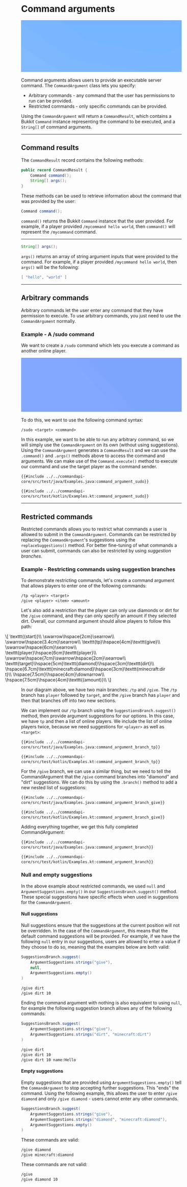 # Command arguments

![Command arguments](./images/commandargument.gif)

Command arguments allows users to provide an executable server command. The `CommandArgument` class lets you specify:

- Arbitrary commands - any command that the user has permissions to run can be provided.
- Restricted commands - only specific commands can be provided.

Using the `CommandArgument` will return a `CommandResult`, which contains a Bukkit `Command` instance representing the command to be executed, and a `String[]` of command arguments.

-----

## Command results

The `CommandResult` record contains the following methods:

```java
public record CommandResult {
    Command command();
    String[] args();
}
```

These methods can be used to retrieve information about the command that was provided by the user:

```java
Command command();
```

`command()` returns the Bukkit `Command` instance that the user provided. For example, if a player provided `/mycommand hello world`, then `command()` will represent the `/mycommand` command.

-----

```java
String[] args();
```

`args()` returns an array of string argument inputs that were provided to the command. For example, if a player provided `/mycommand hello world`, then `args()` will be the following:

```java
[ "hello", "world" ]
```

-----

## Arbitrary commands

Arbitrary commands let the user enter any command that they have permission to execute. To use arbitrary commands, you just need to use the `CommandArgument` normally.

<div class="example">

### Example - A /sudo command

We want to create a `/sudo` command which lets you execute a command as another online player.

![Sudo command example](./images/sudocommand.gif)

To do this, we want to use the following command syntax:

```mccmd
/sudo <target> <command>
```

In this example, we want to be able to run any arbitrary command, so we will simply use the `CommandArgument` on its own (without using suggestions). Using the `CommandArgument` generates a `CommandResult` and we can use the `.command()` and `.args()` methods above to access the command and arguments. We can make use of the `Command.execute()` method to execute our command and use the target player as the command sender.

<div class="multi-pre">

```java,Java
{{#include ../../commandapi-core/src/test/java/Examples.java:command_argument_sudo}}
```

```kotlin,Kotlin
{{#include ../../commandapi-core/src/test/kotlin/Examples.kt:command_argument_sudo}}
```

</div>

</div>

-----

## Restricted commands

Restricted commands allows you to restrict what commands a user is allowed to submit in the `CommandArgument`. Commands can be restricted by replacing the `CommandArgument`'s suggestions using the `replaceSuggestions()` method. For better fine-tuning of what commands a user can submit, commands can also be restricted by using _suggestion branches_.

<!-- TODO: Give an example using .replaceSuggestions(). -->

<div class="example">

### Example - Restricting commands using suggestion branches

To demonstrate restricting commands, let's create a command argument that allows players to enter one of the following commands:

```mccmd
/tp <player> <target>
/give <player> <item> <amount>
```

Let's also add a restriction that the player can only use diamonds or dirt for the `/give` command, and they can only specify an amount if they selected dirt. Overall, our command argument should allow players to follow this path:

<div style="position: relative; left: -50px;">

\\[
\texttt{(start)}\\\\
\swarrow\hspace{2cm}\searrow\\\\
\swarrow\hspace{3.4cm}\searrow\\\\
\texttt{tp}\hspace{4cm}\texttt{give}\\\\
\swarrow\hspace{6cm}\searrow\\\\
\texttt{player}\hspace{6cm}\texttt{player}\\\\
\swarrow\hspace{7cm}\swarrow\hspace{2cm}\searrow\\\\
\texttt{target}\hspace{5cm}\texttt{diamond}\hspace{3cm}\texttt{dirt}\\\\
\hspace{6.7cm}\texttt{minecraft:diamond}\hspace{3cm}\texttt{minecraft:dirt}\\\\
\hspace{7.5cm}\hspace{4cm}\downarrow\\\\
\hspace{7.5cm}\hspace{4cm}\texttt{(amount)}\\\\
\\]

</div>

In our diagram above, we have two main branches: `/tp` and `/give`. The `/tp` branch has `player` followed by `target`, and the `/give` branch has `player` and then that branches off into two new sections.

We can implement our `/tp` branch using the `SuggestionsBranch.suggest()` method, then provide argument suggestions for our options. In this case, we have `tp` and then a list of online players. We include the list of online players twice, because we need suggestions for `<player>` as well as `<target>`:

<div class="multi-pre">

```java,Java
{{#include ../../commandapi-core/src/test/java/Examples.java:command_argument_branch_tp}}
```

```kotlin,Kotlin
{{#include ../../commandapi-core/src/test/kotlin/Examples.kt:command_argument_branch_tp}}
```

</div>

For the `/give` branch, we can use a similar thing, but we need to tell the CommandArgument that the `/give` command branches into "diamond" and "dirt" suggestions. We can do this by using the `.branch()` method to add a new nested list of suggestions:

<div class="multi-pre">

```java,Java
{{#include ../../commandapi-core/src/test/java/Examples.java:command_argument_branch_give}}
```

```kotlin,Kotlin
{{#include ../../commandapi-core/src/test/kotlin/Examples.kt:command_argument_branch_give}}
```

</div>

Adding everything together, we get this fully completed CommandArgument:

<div class="multi-pre">

```java,Java
{{#include ../../commandapi-core/src/test/java/Examples.java:command_argument_branch}}
```

```kotlin,Kotlin
{{#include ../../commandapi-core/src/test/kotlin/Examples.kt:command_argument_branch}}
```

</div>

</div>

### Null and empty suggestions

In the above example about restricted commands, we used `null` and `ArgumentSuggestions.empty()` in our `SuggestionsBranch.suggest()` method. These special suggestions have specific effects when used in suggestions for the `CommandArgument`.

#### Null suggestions

Null suggestions ensure that the suggestions at the current position will not be overridden. In the case of the `CommandArgument`, this means that the default command suggestions will be provided. For example, if we have the following `null` entry in our suggestions, users are allowed to enter a value if they choose to do so, meaning that the examples below are both valid:

```java
SuggestionsBranch.suggest(
    ArgumentSuggestions.strings("give"),
    null,
    ArgumentSuggestions.empty()
)
```

```mccmd
/give dirt
/give dirt 10
```

Ending the command argument with nothing is also equivalent to using `null`, for example the following suggestion branch allows any of the following commands:

```java
SuggestionsBranch.suggest(
    ArgumentSuggestions.strings("give"),
    ArgumentSuggestions.strings("dirt", "minecraft:dirt")
)
```

```mccmd
/give dirt
/give dirt 10
/give dirt 10 name:Hello
```

#### Empty suggestions

Empty suggestions that are provided using `ArgumentSuggestions.empty()` tell the `CommandArgument` to stop accepting further suggestions. This "ends" the command. Using the following example, this allows the user to enter `/give diamond` and only `/give diamond` - users cannot enter any other commands.

```java
SuggestionsBranch.suggest(
    ArgumentSuggestions.strings("give"),
    ArgumentSuggestions.strings("diamond", "minecraft:diamond"),
    ArgumentSuggestions.empty()
)
```

These commands are valid:

```mccmd
/give diamond
/give minecraft:diamond
```

These commands are not valid:

```mccmd
/give
/give diamond 10
```
